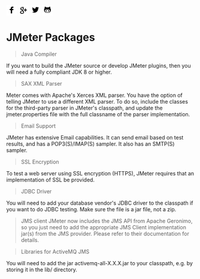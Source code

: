 [![facebook][1.1]][1]
[![google-plus][1.2]][2]
[![twitter][1.3]][3]
[![github][1.4]][4]

[1.1]: https://github.com/nagendramca2011/Scala/blob/master/social/facebook.png 
[1.2]: https://github.com/nagendramca2011/Scala/blob/master/social/google-plus.png
[1.3]: https://github.com/nagendramca2011/Scala/blob/master/social/twitter.png 
[1.4]: https://github.com/nagendramca2011/Scala/blob/master/social/github.png 

[1]: https://www.facebook.com/nagendramca4u
[2]: https://plus.google.com/u/0/107349924696808464956
[3]: https://twitter.com/nagendramca2011
[4]: https://github.com/nagendramca2011

JMeter Packages
=========================== 

> Java Compiler

If you want to build the JMeter source or develop JMeter plugins, then you will need a fully compliant JDK 8 or higher.

> SAX XML Parser

Meter comes with Apache's Xerces XML parser. You have the option of telling JMeter to use a different XML parser. To do so, include the classes for the third-party parser in JMeter's classpath, and update the jmeter.properties file with the full classname of the parser implementation.

> Email Support

JMeter has extensive Email capabilities. It can send email based on test results, and has a POP3(S)/IMAP(S) sampler. It also has an SMTP(S) sampler.

> SSL Encryption

To test a web server using SSL encryption (HTTPS), JMeter requires that an implementation of SSL be provided.

> JDBC Driver

You will need to add your database vendor's JDBC driver to the classpath if you want to do JDBC testing. Make sure the file is a jar file, not a zip.

>  JMS client
JMeter now includes the JMS API from Apache Geronimo, so you just need to add the appropriate JMS Client implementation jar(s) from the JMS provider. Please refer to their documentation for details. 

> Libraries for ActiveMQ JMS

You will need to add the jar activemq-all-X.X.X.jar to your classpath, e.g. by storing it in the lib/ directory.

